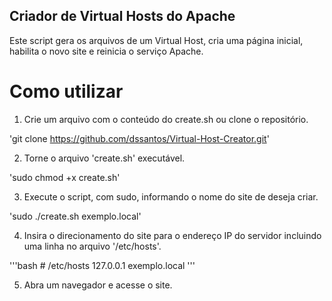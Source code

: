 ## Criador de Virtual Hosts do Apache

Este script gera os arquivos de um Virtual Host, cria uma página inicial, habilita o novo site e reinicia o serviço Apache.

# Como utilizar

1. Crie um arquivo com o conteúdo do create.sh ou clone o repositório.

'git clone https://github.com/dssantos/Virtual-Host-Creator.git'

2. Torne o arquivo 'create.sh' executável.

'sudo chmod +x create.sh'

3. Execute o script, com sudo, informando o nome do site de deseja criar.

'sudo ./create.sh exemplo.local'

4. Insira o direcionamento do site para o endereço IP do servidor incluindo uma linha no arquivo '/etc/hosts'.

'''bash
\# /etc/hosts
127.0.0.1	exemplo.local
'''

5. Abra um navegador e acesse o site.